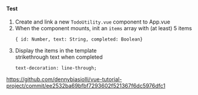#### Test

1. Create and link a new `TodoUtility.vue`
    component to App.vue
2. When the component mounts, init an `items` array with (at least) 5 items
    ```
    { id: Number, text: String, completed: Boolean}
    ```
3. Display the items in the template<br>
    strikethrough text when completed
    ```
    text-decoration: line-through;
    ```


<aside class="notes">

https://github.com/dennybiasiolli/vue-tutorial-project/commit/ee2532ba69bfbf7293602f521367f6dc5976dfc1

</aside>
